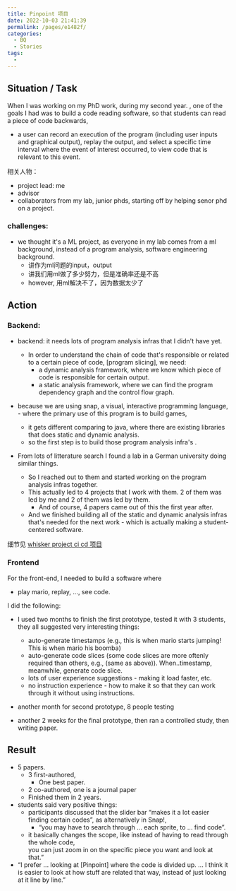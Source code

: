 ```yaml
---
title: Pinpoint 项目
date: 2022-10-03 21:41:39
permalink: /pages/e1482f/
categories:
  - BQ
  - Stories
tags:
  - 
---
```



## **Situation / Task**
When I was working on  my PhD work, during my second year. , one of the goals I had was to build a code reading software, so that students can read a piece of code backwards,

- a user can record an execution of the  program (including user inputs and graphical output), replay  the output, and select a specific time interval where the event of  interest occurred, to view code that is relevant to this event.

相关人物： 
- project lead: me
- advisor
- collaborators from my lab, junior phds, starting off by helping senor phd on a project. 


### challenges:
- we thought it's a ML project, as everyone in my lab comes from a ml background, instead of a program analysis, software engineering background. 
	- 讲作为ml问题的input，output
	- 讲我们用ml做了多少努力，但是准确率还是不高
	- however, 用ml解决不了，因为数据太少了




## **Action**

### Backend:
- backend: it needs lots of program analysis infras that I didn't have yet. 
	- In order to understand the chain of code that's responsible or related to a certain piece of code, [program slicing], we need:
		- a dynamic analysis framework, where we know which piece of code is responsible for certain output.
		- a static analysis framework, where we can find the program dependency graph and the control flow graph. 


- because we are using snap, a visual, interactive programming language, - where the primary use of this program is to build games,
	- it gets different comparing to java, where there are existing libraries that does static and dynamic analysis. 
	- so the first step is to build those program analysis infra's . 

- From lots of litterature search I found a lab in a German university doing similar things. 
	- So I reached out to them and started working on the program analysis infras together. 
	- This actually led to 4 projects that I work with them. 2 of them was led by me and 2 of them was led by them. 
		- And of course, 4 papers came out of this the first year after. 
	- And we finished building all of the static and dynamic analysis infras that's needed for the next work - which is actually making a student-centered software. 

细节见 [whisker project ci cd 项目](/pages/c04ad9/)

### Frontend
For the front-end, I needed to build a software where 
- play mario, replay, ..., see code. 

I did the following:
- I used two months to finish the first prototype, tested it with 3 students, they all suggested very interesting things:
	- auto-generate timestamps (e.g., this is when mario starts jumping! This is when mario his boomba)
	- auto-generate code slices (some code slices are more oftenly required than others, e.g., (same as above)). When..timestamp, meanwhile, generate code slice. 
	- lots of user experience suggestions - making it load faster, etc. 
	- no instruction experience - how to make it so that they can work through it without using instructions. 

- another month for second prototype, 8 people testing
- another 2 weeks for the final prototype, then ran a controlled study, then writing paper. 


## **Result**
- 5 papers. 
	- 3 first-authored, 
		- One best paper. 
	- 2 co-authored, one is a journal paper
	- Finished them in 2 years. 
- students said very positive things:
	- participants discussed that the slider bar “makes it  a lot easier finding certain codes”, as alternatively in  Snap!, 
		- “you may have to search through ... each sprite, to ...  find code”.
	- it basically changes the  scope, like instead of having to read through the whole code,  
you can just zoom in on the specific piece you want and look  at that.”
- “I prefer ... looking at [Pinpoint] where the code is divided up. ... I think it is easier to look at how stuff are related that way, instead of just looking at it line by line.”




